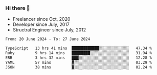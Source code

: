 ### Hi there 👋

- Freelancer since Oct, 2020
- Developer since July, 2017
- Structral Engineer since July, 2012

<!--START_SECTION:waka-->

```txt
From: 20 June 2024 - To: 27 June 2024

TypeScript   13 hrs 41 mins  ████████████░░░░░░░░░░░░░   47.34 %
Ruby         9 hrs 14 mins   ████████░░░░░░░░░░░░░░░░░   31.94 %
ERB          3 hrs 32 mins   ███░░░░░░░░░░░░░░░░░░░░░░   12.28 %
YAML         57 mins         ▓░░░░░░░░░░░░░░░░░░░░░░░░   03.29 %
JSON         38 mins         ▓░░░░░░░░░░░░░░░░░░░░░░░░   02.24 %
```

<!--END_SECTION:waka-->
